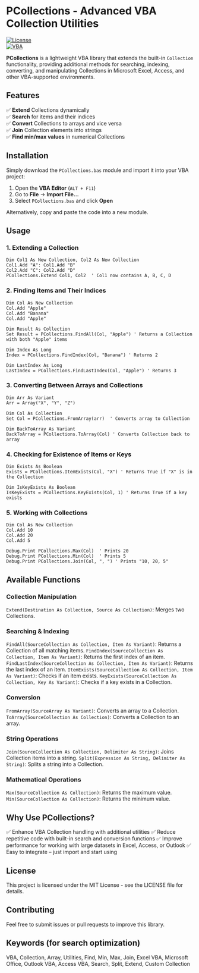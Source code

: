 # PCollections - Advanced VBA Collection Utilities

[![License](https://img.shields.io/badge/license-MIT-blue.svg)](LICENSE)  
[![VBA](https://img.shields.io/badge/language-VBA-orange.svg)](https://en.wikipedia.org/wiki/Visual_Basic_for_Applications)

**PCollections** is a lightweight VBA library that extends the built-in `Collection` functionality, providing additional methods for searching, indexing, converting, and manipulating Collections in Microsoft Excel, Access, and other VBA-supported environments.

## Features

✅ **Extend** Collections dynamically  
✅ **Search** for items and their indices  
✅ **Convert** Collections to arrays and vice versa  
✅ **Join** Collection elements into strings  
✅ **Find min/max values** in numerical Collections

## Installation

Simply download the `PCollections.bas` module and import it into your VBA project:

1. Open the **VBA Editor** (`ALT + F11`)
2. Go to **File** → **Import File...**
3. Select `PCollections.bas` and click **Open**

Alternatively, copy and paste the code into a new module.

## Usage

### 1. Extending a Collection

```vba
Dim Col1 As New Collection, Col2 As New Collection
Col1.Add "A": Col1.Add "B"
Col2.Add "C": Col2.Add "D"
PCollections.Extend Col1, Col2  ' Col1 now contains A, B, C, D
```

### 2. Finding Items and Their Indices

```vba
Dim Col As New Collection
Col.Add "Apple"
Col.Add "Banana"
Col.Add "Apple"

Dim Result As Collection
Set Result = PCollections.FindAll(Col, "Apple") ' Returns a Collection with both "Apple" items

Dim Index As Long
Index = PCollections.FindIndex(Col, "Banana") ' Returns 2

Dim LastIndex As Long
LastIndex = PCollections.FindLastIndex(Col, "Apple") ' Returns 3
```

### 3. Converting Between Arrays and Collections

```vba
Dim Arr As Variant
Arr = Array("X", "Y", "Z")

Dim Col As Collection
Set Col = PCollections.FromArray(arr)  ' Converts array to Collection

Dim BackToArray As Variant
BackToArray = PCollections.ToArray(Col) ' Converts Collection back to array
```

### 4. Checking for Existence of Items or Keys

```vba
Dim Exists As Boolean
Exists = PCollections.ItemExists(Col, "X") ' Returns True if "X" is in the Collection

Dim IsKeyExists As Boolean
IsKeyExists = PCollections.KeyExists(Col, 1) ' Returns True if a key exists
```

### 5. Working with Collections

```vba
Dim Col As New Collection
Col.Add 10
Col.Add 20
Col.Add 5

Debug.Print PCollections.Max(Col)  ' Prints 20
Debug.Print PCollections.Min(Col)  ' Prints 5
Debug.Print PCollections.Join(Col, ", ") ' Prints "10, 20, 5"
```

## Available Functions

### Collection Manipulation

`Extend(Destination As Collection, Source As Collection)`: Merges two Collections.

### Searching & Indexing

`FindAll(SourceCollection As Collection, Item As Variant)`: Returns a Collection of all matching items.
`FindIndex(SourceCollection As Collection, Item As Variant)`: Returns the first index of an item.
`FindLastIndex(SourceCollection As Collection, Item As Variant)`: Returns the last index of an item.
`ItemExists(SourceCollection As Collection, Item As Variant)`: Checks if an item exists.
`KeyExists(SourceCollection As Collection, Key As Variant)`: Checks if a key exists in a Collection.

### Conversion

`FromArray(SourceArray As Variant)`: Converts an array to a Collection.
`ToArray(SourceCollection As Collection)`: Converts a Collection to an array.

### String Operations

`Join(SourceCollection As Collection, Delimiter As String)`: Joins Collection items into a string.
`Split(Expression As String, Delimiter As String)`: Splits a string into a Collection.

### Mathematical Operations

`Max(SourceCollection As Collection)`: Returns the maximum value.
`Min(SourceCollection As Collection)`: Returns the minimum value.

## Why Use PCollections?

✅ Enhance VBA Collection handling with additional utilities
✅ Reduce repetitive code with built-in search and conversion functions
✅ Improve performance for working with large datasets in Excel, Access, or Outlook
✅ Easy to integrate – just import and start using

## License

This project is licensed under the MIT License - see the LICENSE file for details.

## Contributing

Feel free to submit issues or pull requests to improve this library.

## Keywords (for search optimization)

VBA, Collection, Array, Utilities, Find, Min, Max, Join, Excel VBA, Microsoft Office, Outlook VBA, Access VBA, Search, Split, Extend, Custom Collection
